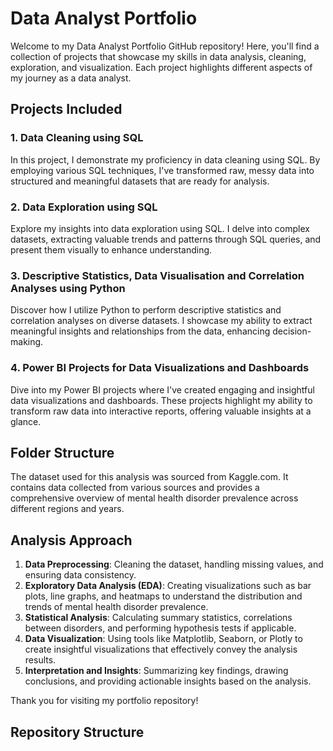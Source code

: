 # Data Analyst Portfolio

Welcome to my Data Analyst Portfolio GitHub repository! Here, you'll find a collection of projects that showcase my skills in data analysis, cleaning, exploration, and visualization. Each project highlights different aspects of my journey as a data analyst.

## Projects Included

### 1. Data Cleaning using SQL
In this project, I demonstrate my proficiency in data cleaning using SQL. By employing various SQL techniques, I've transformed raw, messy data into structured and meaningful datasets that are ready for analysis.

### 2. Data Exploration using SQL
Explore my insights into data exploration using SQL. I delve into complex datasets, extracting valuable trends and patterns through SQL queries, and present them visually to enhance understanding.

### 3. Descriptive Statistics, Data Visualisation and Correlation Analyses using Python
Discover how I utilize Python to perform descriptive statistics and correlation analyses on diverse datasets. I showcase my ability to extract meaningful insights and relationships from the data, enhancing decision-making.

### 4. Power BI Projects for Data Visualizations and Dashboards
Dive into my Power BI projects where I've created engaging and insightful data visualizations and dashboards. These projects highlight my ability to transform raw data into interactive reports, offering valuable insights at a glance.

## Folder Structure

The dataset used for this analysis was sourced from Kaggle.com. It contains data collected from various sources and provides a comprehensive overview of mental health disorder prevalence across different regions and years.

## Analysis Approach

1. **Data Preprocessing**: Cleaning the dataset, handling missing values, and ensuring data consistency.
2. **Exploratory Data Analysis (EDA)**: Creating visualizations such as bar plots, line graphs, and heatmaps to understand the distribution and trends of mental health disorder prevalence.
3. **Statistical Analysis**: Calculating summary statistics, correlations between disorders, and performing hypothesis tests if applicable.
4. **Data Visualization**: Using tools like Matplotlib, Seaborn, or Plotly to create insightful visualizations that effectively convey the analysis results.
5. **Interpretation and Insights**: Summarizing key findings, drawing conclusions, and providing actionable insights based on the analysis.


Thank you for visiting my portfolio repository!

## Repository Structure

